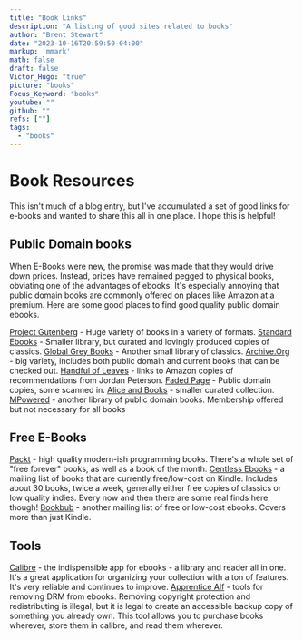 ```yaml
---
title: "Book Links"
description: "A listing of good sites related to books"
author: "Brent Stewart"
date: "2023-10-16T20:59:50-04:00"
markup: 'mmark'
math: false
draft: false
Victor_Hugo: "true"
picture: "books"
Focus_Keyword: "books"
youtube: ""
github: ""
refs: [""]
tags:
  - "books"
---
```

# Book Resources
This isn't much of a blog entry, but I've accumulated a set of good links for e-books and wanted to share this all in one place.  I hope this is helpful!

## Public Domain books
When E-Books were new, the promise was made that they would drive down prices.  Instead, prices have remained pegged to physical books, obviating one of the advantages of ebooks.  It's especially annoying that public domain books are commonly offered on places like Amazon at a premium.  Here are some good places to find good quality public domain ebooks.

[Project Gutenberg](https://www.gutenberg.org/) - Huge variety of books in a variety of formats.
[Standard Ebooks](https://standardebooks.org/) - Smaller library, but curated and lovingly produced copies of classics.
[Global Grey Books](https://www.globalgreyebooks.com) - Another small library of classics.
[Archive.Org](https://www.archive.org/) - big variety, includes both public domain and current books that can be checked out.
[Handful of Leaves](htps://www.jordanbpeterson.com/great-books/) - links to Amazon copies of recommendations from Jordan Peterson.
[Faded Page](https://fadedpage.com/) - Public domain copies, some scanned in.
[Alice and Books](https://www.aliceandbooks.com/) - smaller curated collection.
[MPowered](https://thempoweredpro.com/) - another library of public domain books.  Membership offered but not necessary for all books

## Free E-Books
[Packt](https://www.packtpub.com/packt/offers/free-learning) - high quality modern-ish programming books.  There's a whole set of "free forever" books, as well as a book of the month.
[Centless Ebooks](https://centslessbooks.com) - a mailing list of books that are currently free/low-cost on Kindle.  Includes about 30 books, twice a week, generally either free copies of classics or low quality indies.  Every now and then there are some real finds here though!
[Bookbub](https://bookbub.com) - another mailing list of free or low-cost ebooks.  Covers more than just Kindle. 

## Tools
[Calibre](https://calibre-ebook.com/) - the indispensible app for ebooks - a library and reader all in one.  It's a great application for organizing your collection with a ton of features.  It's very reliable and continues to improve.
[Apprentice Alf](https://apprenticealf.wordpress.com/) - tools for removing DRM from ebooks.  Removing copyright protection and redistributing is illegal, but it is legal to create an accessible backup copy of something you already own.  This tool allows you to purchase books wherever, store them in calibre, and read them wherever.

